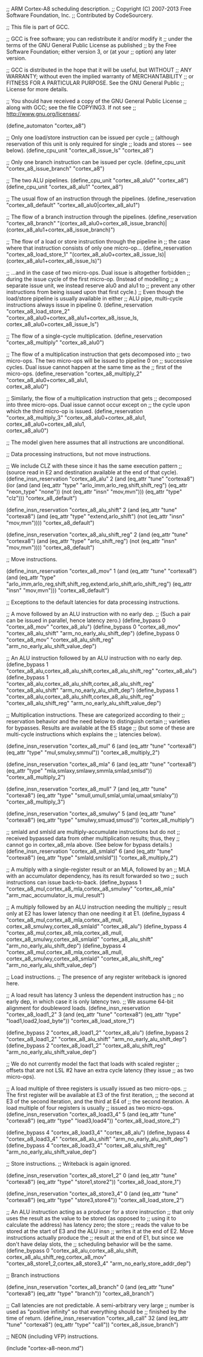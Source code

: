 ;; ARM Cortex-A8 scheduling description.
;; Copyright (C) 2007-2013 Free Software Foundation, Inc.
;; Contributed by CodeSourcery.

;; This file is part of GCC.

;; GCC is free software; you can redistribute it and/or modify it
;; under the terms of the GNU General Public License as published
;; by the Free Software Foundation; either version 3, or (at your
;; option) any later version.

;; GCC is distributed in the hope that it will be useful, but WITHOUT
;; ANY WARRANTY; without even the implied warranty of MERCHANTABILITY
;; or FITNESS FOR A PARTICULAR PURPOSE.  See the GNU General Public
;; License for more details.

;; You should have received a copy of the GNU General Public License
;; along with GCC; see the file COPYING3.  If not see
;; <http://www.gnu.org/licenses/>.

(define_automaton "cortex_a8")

;; Only one load/store instruction can be issued per cycle
;; (although reservation of this unit is only required for single
;; loads and stores -- see below).
(define_cpu_unit "cortex_a8_issue_ls" "cortex_a8")

;; Only one branch instruction can be issued per cycle.
(define_cpu_unit "cortex_a8_issue_branch" "cortex_a8")

;; The two ALU pipelines.
(define_cpu_unit "cortex_a8_alu0" "cortex_a8")
(define_cpu_unit "cortex_a8_alu1" "cortex_a8")

;; The usual flow of an instruction through the pipelines.
(define_reservation "cortex_a8_default"
                    "cortex_a8_alu0|cortex_a8_alu1")

;; The flow of a branch instruction through the pipelines.
(define_reservation "cortex_a8_branch"
                    "(cortex_a8_alu0+cortex_a8_issue_branch)|\
                     (cortex_a8_alu1+cortex_a8_issue_branch)")

;; The flow of a load or store instruction through the pipeline in
;; the case where that instruction consists of only one micro-op...
(define_reservation "cortex_a8_load_store_1"
                    "(cortex_a8_alu0+cortex_a8_issue_ls)|\
                     (cortex_a8_alu1+cortex_a8_issue_ls)")

;; ...and in the case of two micro-ops.  Dual issue is altogether forbidden
;; during the issue cycle of the first micro-op.  (Instead of modelling
;; a separate issue unit, we instead reserve alu0 and alu1 to
;; prevent any other instructions from being issued upon that first cycle.)
;; Even though the load/store pipeline is usually available in either
;; ALU pipe, multi-cycle instructions always issue in pipeline 0.
(define_reservation "cortex_a8_load_store_2"
                    "cortex_a8_alu0+cortex_a8_alu1+cortex_a8_issue_ls,\
                     cortex_a8_alu0+cortex_a8_issue_ls")

;; The flow of a single-cycle multiplication.
(define_reservation "cortex_a8_multiply"
                    "cortex_a8_alu0")

;; The flow of a multiplication instruction that gets decomposed into
;; two micro-ops.  The two micro-ops will be issued to pipeline 0 on
;; successive cycles.  Dual issue cannot happen at the same time as the
;; first of the micro-ops.
(define_reservation "cortex_a8_multiply_2"
                    "cortex_a8_alu0+cortex_a8_alu1,\
                     cortex_a8_alu0")

;; Similarly, the flow of a multiplication instruction that gets
;; decomposed into three micro-ops.  Dual issue cannot occur except on
;; the cycle upon which the third micro-op is issued.
(define_reservation "cortex_a8_multiply_3"
                    "cortex_a8_alu0+cortex_a8_alu1,\
                     cortex_a8_alu0+cortex_a8_alu1,\
                     cortex_a8_alu0")

;; The model given here assumes that all instructions are unconditional.

;; Data processing instructions, but not move instructions.

;; We include CLZ with these since it has the same execution pattern
;; (source read in E2 and destination available at the end of that cycle).
(define_insn_reservation "cortex_a8_alu" 2
  (and (eq_attr "tune" "cortexa8")
       (ior (and (and (eq_attr "type" "arlo_imm,arlo_reg,shift,shift_reg")
		      (eq_attr "neon_type" "none"))
		 (not (eq_attr "insn" "mov,mvn")))
            (eq_attr "type" "clz")))
  "cortex_a8_default")

(define_insn_reservation "cortex_a8_alu_shift" 2
  (and (eq_attr "tune" "cortexa8")
       (and (eq_attr "type" "extend,arlo_shift")
            (not (eq_attr "insn" "mov,mvn"))))
  "cortex_a8_default")

(define_insn_reservation "cortex_a8_alu_shift_reg" 2
  (and (eq_attr "tune" "cortexa8")
       (and (eq_attr "type" "arlo_shift_reg")
            (not (eq_attr "insn" "mov,mvn"))))
  "cortex_a8_default")

;; Move instructions.

(define_insn_reservation "cortex_a8_mov" 1
  (and (eq_attr "tune" "cortexa8")
       (and (eq_attr "type" "arlo_imm,arlo_reg,shift,shift_reg,extend,arlo_shift,arlo_shift_reg")
            (eq_attr "insn" "mov,mvn")))
  "cortex_a8_default")

;; Exceptions to the default latencies for data processing instructions.

;; A move followed by an ALU instruction with no early dep.
;; (Such a pair can be issued in parallel, hence latency zero.)
(define_bypass 0 "cortex_a8_mov" "cortex_a8_alu")
(define_bypass 0 "cortex_a8_mov" "cortex_a8_alu_shift"
               "arm_no_early_alu_shift_dep")
(define_bypass 0 "cortex_a8_mov" "cortex_a8_alu_shift_reg"
               "arm_no_early_alu_shift_value_dep")

;; An ALU instruction followed by an ALU instruction with no early dep.
(define_bypass 1 "cortex_a8_alu,cortex_a8_alu_shift,cortex_a8_alu_shift_reg"
               "cortex_a8_alu")
(define_bypass 1 "cortex_a8_alu,cortex_a8_alu_shift,cortex_a8_alu_shift_reg"
               "cortex_a8_alu_shift"
               "arm_no_early_alu_shift_dep")
(define_bypass 1 "cortex_a8_alu,cortex_a8_alu_shift,cortex_a8_alu_shift_reg"
               "cortex_a8_alu_shift_reg"
               "arm_no_early_alu_shift_value_dep")

;; Multiplication instructions.  These are categorized according to their
;; reservation behavior and the need below to distinguish certain
;; varieties for bypasses.  Results are available at the E5 stage
;; (but some of these are multi-cycle instructions which explains the
;; latencies below).

(define_insn_reservation "cortex_a8_mul" 6
  (and (eq_attr "tune" "cortexa8")
       (eq_attr "type" "mul,smulxy,smmul"))
  "cortex_a8_multiply_2")

(define_insn_reservation "cortex_a8_mla" 6
  (and (eq_attr "tune" "cortexa8")
       (eq_attr "type" "mla,smlaxy,smlawy,smmla,smlad,smlsd"))
  "cortex_a8_multiply_2")

(define_insn_reservation "cortex_a8_mull" 7
  (and (eq_attr "tune" "cortexa8")
       (eq_attr "type" "smull,umull,smlal,umlal,umaal,smlalxy"))
  "cortex_a8_multiply_3")

(define_insn_reservation "cortex_a8_smulwy" 5
  (and (eq_attr "tune" "cortexa8")
       (eq_attr "type" "smulwy,smuad,smusd"))
  "cortex_a8_multiply")

;; smlald and smlsld are multiply-accumulate instructions but do not
;; received bypassed data from other multiplication results; thus, they
;; cannot go in cortex_a8_mla above.  (See below for bypass details.)
(define_insn_reservation "cortex_a8_smlald" 6
  (and (eq_attr "tune" "cortexa8")
       (eq_attr "type" "smlald,smlsld"))
  "cortex_a8_multiply_2")

;; A multiply with a single-register result or an MLA, followed by an
;; MLA with an accumulator dependency, has its result forwarded so two
;; such instructions can issue back-to-back.
(define_bypass 1 "cortex_a8_mul,cortex_a8_mla,cortex_a8_smulwy"
               "cortex_a8_mla"
               "arm_mac_accumulator_is_mul_result")

;; A multiply followed by an ALU instruction needing the multiply
;; result only at E2 has lower latency than one needing it at E1.
(define_bypass 4 "cortex_a8_mul,cortex_a8_mla,cortex_a8_mull,\
                  cortex_a8_smulwy,cortex_a8_smlald"
               "cortex_a8_alu")
(define_bypass 4 "cortex_a8_mul,cortex_a8_mla,cortex_a8_mull,\
                  cortex_a8_smulwy,cortex_a8_smlald"
               "cortex_a8_alu_shift"
               "arm_no_early_alu_shift_dep")
(define_bypass 4 "cortex_a8_mul,cortex_a8_mla,cortex_a8_mull,\
                  cortex_a8_smulwy,cortex_a8_smlald"
               "cortex_a8_alu_shift_reg"
               "arm_no_early_alu_shift_value_dep")

;; Load instructions.
;; The presence of any register writeback is ignored here.

;; A load result has latency 3 unless the dependent instruction has
;; no early dep, in which case it is only latency two.
;; We assume 64-bit alignment for doubleword loads.
(define_insn_reservation "cortex_a8_load1_2" 3
  (and (eq_attr "tune" "cortexa8")
       (eq_attr "type" "load1,load2,load_byte"))
  "cortex_a8_load_store_1")

(define_bypass 2 "cortex_a8_load1_2"
               "cortex_a8_alu")
(define_bypass 2 "cortex_a8_load1_2"
               "cortex_a8_alu_shift"
               "arm_no_early_alu_shift_dep")
(define_bypass 2 "cortex_a8_load1_2"
               "cortex_a8_alu_shift_reg"
               "arm_no_early_alu_shift_value_dep")

;; We do not currently model the fact that loads with scaled register
;; offsets that are not LSL #2 have an extra cycle latency (they issue
;; as two micro-ops).

;; A load multiple of three registers is usually issued as two micro-ops.
;; The first register will be available at E3 of the first iteration,
;; the second at E3 of the second iteration, and the third at E4 of
;; the second iteration.  A load multiple of four registers is usually
;; issued as two micro-ops.
(define_insn_reservation "cortex_a8_load3_4" 5
  (and (eq_attr "tune" "cortexa8")
       (eq_attr "type" "load3,load4"))
  "cortex_a8_load_store_2")

(define_bypass 4 "cortex_a8_load3_4"
               "cortex_a8_alu")
(define_bypass 4 "cortex_a8_load3_4"
               "cortex_a8_alu_shift"
               "arm_no_early_alu_shift_dep")
(define_bypass 4 "cortex_a8_load3_4"
               "cortex_a8_alu_shift_reg"
               "arm_no_early_alu_shift_value_dep")

;; Store instructions.
;; Writeback is again ignored.

(define_insn_reservation "cortex_a8_store1_2" 0
  (and (eq_attr "tune" "cortexa8")
       (eq_attr "type" "store1,store2"))
  "cortex_a8_load_store_1")

(define_insn_reservation "cortex_a8_store3_4" 0
  (and (eq_attr "tune" "cortexa8")
       (eq_attr "type" "store3,store4"))
  "cortex_a8_load_store_2")

;; An ALU instruction acting as a producer for a store instruction
;; that only uses the result as the value to be stored (as opposed to
;; using it to calculate the address) has latency zero; the store
;; reads the value to be stored at the start of E3 and the ALU insn
;; writes it at the end of E2.  Move instructions actually produce the
;; result at the end of E1, but since we don't have delay slots, the
;; scheduling behavior will be the same.
(define_bypass 0 "cortex_a8_alu,cortex_a8_alu_shift,\
                  cortex_a8_alu_shift_reg,cortex_a8_mov"
               "cortex_a8_store1_2,cortex_a8_store3_4"
               "arm_no_early_store_addr_dep")

;; Branch instructions

(define_insn_reservation "cortex_a8_branch" 0
  (and (eq_attr "tune" "cortexa8")
       (eq_attr "type" "branch"))
  "cortex_a8_branch")

;; Call latencies are not predictable.  A semi-arbitrary very large
;; number is used as "positive infinity" so that everything should be
;; finished by the time of return.
(define_insn_reservation "cortex_a8_call" 32
  (and (eq_attr "tune" "cortexa8")
       (eq_attr "type" "call"))
  "cortex_a8_issue_branch")

;; NEON (including VFP) instructions.

(include "cortex-a8-neon.md")

